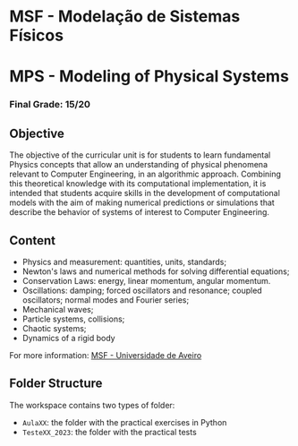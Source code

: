 # MSF - Modelação de Sistemas Físicos
# MPS - Modeling of Physical Systems
### Final Grade: 15/20

## Objective
The objective of the curricular unit is for students to learn fundamental Physics concepts that allow an understanding of physical phenomena relevant to Computer Engineering, in an algorithmic approach.
Combining this theoretical knowledge with its computational implementation, it is intended that students acquire skills in the development of computational models with the aim of making numerical predictions or simulations that describe the behavior of systems of interest to Computer Engineering.

## Content
- Physics and measurement: quantities, units, standards;
- Newton's laws and numerical methods for solving differential equations;
- Conservation Laws: energy, linear momentum, angular momentum.
- Oscillations: damping; forced oscillators and resonance; coupled oscillators; normal modes and Fourier series;
- Mechanical waves;
- Particle systems, collisions;
- Chaotic systems;
- Dynamics of a rigid body

For more information: [MSF - Universidade de Aveiro](https://www.ua.pt/pt/uc/14817)

## Folder Structure
The workspace contains two types of folder:
- `AulaXX`: the folder with the practical exercises in Python
- `TesteXX_2023`: the folder with the practical tests
